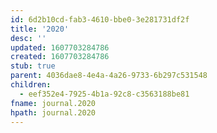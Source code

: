 ```yaml
---
id: 6d2b10cd-fab3-4610-bbe0-3e281731df2f
title: '2020'
desc: ''
updated: 1607703284786
created: 1607703284786
stub: true
parent: 4036dae8-4e4a-4a26-9733-6b297c531548
children:
  - eef352e4-7925-4b1a-92c8-c3563188be81
fname: journal.2020
hpath: journal.2020
---
```



